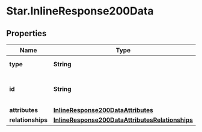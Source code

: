 # Star.InlineResponse200Data

## Properties

Name | Type | Description | Notes
------------ | ------------- | ------------- | -------------
**type** | **String** | Resource type | [optional] 
**id** | **String** | Alphanumeric string identifying a star. | [optional] [readonly] 
**attributes** | [**InlineResponse200DataAttributes**](InlineResponse200DataAttributes.md) |  | [optional] 
**relationships** | [**InlineResponse200DataAttributesRelationships**](InlineResponse200DataAttributesRelationships.md) |  | [optional] 


